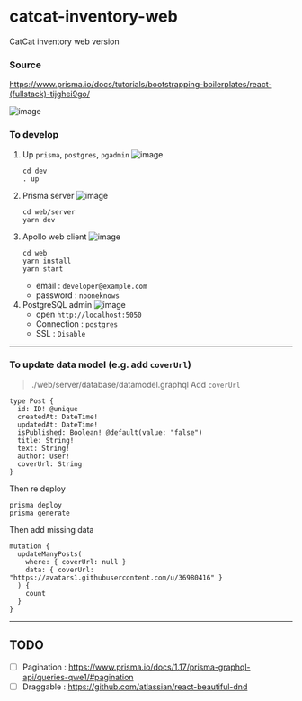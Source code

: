 # catcat-inventory-web
CatCat inventory web version

### Source
https://www.prisma.io/docs/tutorials/bootstrapping-boilerplates/react-(fullstack)-tijghei9go/

![image](https://user-images.githubusercontent.com/97060/46254389-f0561500-c4b8-11e8-9ae5-84f7727005f6.png)

### To develop
1. Up `prisma`, `postgres`, `pgadmin`
![image](https://user-images.githubusercontent.com/97060/46247676-2a7fd200-c439-11e8-9998-5a192bf1856d.png)
    ```
    cd dev
    . up
    ```
1. Prisma server
![image](https://user-images.githubusercontent.com/97060/46247693-5e5af780-c439-11e8-8b69-a866d1a3504e.png)
    ```
    cd web/server
    yarn dev
    ```
1. Apollo web client
![image](https://user-images.githubusercontent.com/97060/46247787-b0e8e380-c43a-11e8-8550-c83d7a2f2b8e.png)
    ```
    cd web
    yarn install
    yarn start
    ```
    - email : `developer@example.com`
    - password : `nooneknows`
1. PostgreSQL admin
![image](https://user-images.githubusercontent.com/97060/46247600-e8a25c00-c437-11e8-9fc0-43bf77b13d18.png)
    - open `http://localhost:5050`
    - Connection : `postgres`
    - SSL : `Disable`
- - -
### To update data model (e.g. add `coverUrl`)
> ./web/server/database/datamodel.graphql
Add `coverUrl`
```
type Post {
  id: ID! @unique
  createdAt: DateTime!
  updatedAt: DateTime!
  isPublished: Boolean! @default(value: "false")
  title: String!
  text: String!
  author: User!
  coverUrl: String
}
```
Then re deploy
```
prisma deploy
prisma generate
```
Then add missing data
```
mutation {
  updateManyPosts(
    where: { coverUrl: null }
    data: { coverUrl: "https://avatars1.githubusercontent.com/u/36980416" }
  ) {
    count
  }
}
```
- - - 
## TODO
- [ ] Pagination : https://www.prisma.io/docs/1.17/prisma-graphql-api/queries-qwe1/#pagination
- [ ] Draggable : https://github.com/atlassian/react-beautiful-dnd